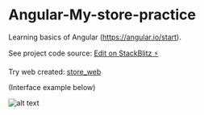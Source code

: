 # Angular-My-store-practice

Learning basics of Angular (https://angular.io/start).

See project code source: [Edit on StackBlitz ⚡️](https://stackblitz.com/edit/web-angular-pc5-kgc)

Try web created: [store_web](https://web-angular-pc5-kgc.stackblitz.io/)

(Interface example below)

![alt text](https://angular.io/generated/images/guide/start/product-alert-button.png)
